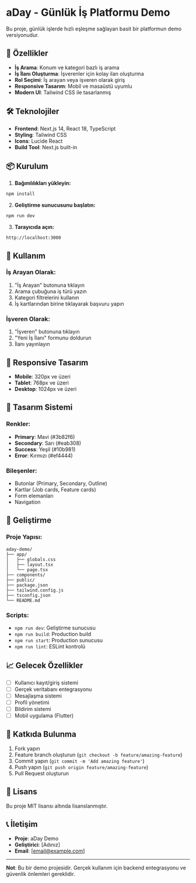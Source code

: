 # aDay - Günlük İş Platformu Demo

Bu proje, günlük işlerde hızlı eşleşme sağlayan basit bir platformun demo versiyonudur.

## 🚀 Özellikler

- **İş Arama**: Konum ve kategori bazlı iş arama
- **İş İlanı Oluşturma**: İşverenler için kolay ilan oluşturma
- **Rol Seçimi**: İş arayan veya işveren olarak giriş
- **Responsive Tasarım**: Mobil ve masaüstü uyumlu
- **Modern UI**: Tailwind CSS ile tasarlanmış

## 🛠️ Teknolojiler

- **Frontend**: Next.js 14, React 18, TypeScript
- **Styling**: Tailwind CSS
- **Icons**: Lucide React
- **Build Tool**: Next.js built-in

## 📦 Kurulum

1. **Bağımlılıkları yükleyin:**
```bash
npm install
```

2. **Geliştirme sunucusunu başlatın:**
```bash
npm run dev
```

3. **Tarayıcıda açın:**
```
http://localhost:3000
```

## 🎯 Kullanım

### İş Arayan Olarak:
1. "İş Arayan" butonuna tıklayın
2. Arama çubuğuna iş türü yazın
3. Kategori filtrelerini kullanın
4. İş kartlarından birine tıklayarak başvuru yapın

### İşveren Olarak:
1. "İşveren" butonuna tıklayın
2. "Yeni İş İlanı" formunu doldurun
3. İlanı yayınlayın

## 📱 Responsive Tasarım

- **Mobile**: 320px ve üzeri
- **Tablet**: 768px ve üzeri
- **Desktop**: 1024px ve üzeri

## 🎨 Tasarım Sistemi

### Renkler:
- **Primary**: Mavi (#3b82f6)
- **Secondary**: Sarı (#eab308)
- **Success**: Yeşil (#10b981)
- **Error**: Kırmızı (#ef4444)

### Bileşenler:
- Butonlar (Primary, Secondary, Outline)
- Kartlar (Job cards, Feature cards)
- Form elemanları
- Navigation

## 🔧 Geliştirme

### Proje Yapısı:
```
aday-demo/
├── app/
│   ├── globals.css
│   ├── layout.tsx
│   └── page.tsx
├── components/
├── public/
├── package.json
├── tailwind.config.js
├── tsconfig.json
└── README.md
```

### Scripts:
- `npm run dev`: Geliştirme sunucusu
- `npm run build`: Production build
- `npm run start`: Production sunucusu
- `npm run lint`: ESLint kontrolü

## 📈 Gelecek Özellikler

- [ ] Kullanıcı kayıt/giriş sistemi
- [ ] Gerçek veritabanı entegrasyonu
- [ ] Mesajlaşma sistemi
- [ ] Profil yönetimi
- [ ] Bildirim sistemi
- [ ] Mobil uygulama (Flutter)

## 🤝 Katkıda Bulunma

1. Fork yapın
2. Feature branch oluşturun (`git checkout -b feature/amazing-feature`)
3. Commit yapın (`git commit -m 'Add amazing feature'`)
4. Push yapın (`git push origin feature/amazing-feature`)
5. Pull Request oluşturun

## 📄 Lisans

Bu proje MIT lisansı altında lisanslanmıştır.

## 📞 İletişim

- **Proje**: aDay Demo
- **Geliştirici**: [Adınız]
- **Email**: [email@example.com]

---

**Not**: Bu bir demo projesidir. Gerçek kullanım için backend entegrasyonu ve güvenlik önlemleri gereklidir.